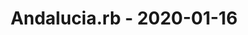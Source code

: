 ---
layout: post
title: Andalucia.rb - 2020-01-16
datetime: 2020-01-16 19:00:00.000000000 +01:00
name: Andalucia.rb
external_url: https://andalucia.onruby.eu/events/malaga-january-meetup-582
---